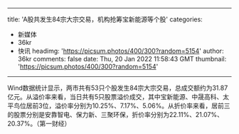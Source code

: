 
---
title: 'A股共发生84宗大宗交易，机构抢筹宝新能源等个股'
categories: 
 - 新媒体
 - 36kr
 - 快讯
headimg: 'https://picsum.photos/400/300?random=5154'
author: 36kr
comments: false
date: Thu, 20 Jan 2022 11:58:43 GMT
thumbnail: 'https://picsum.photos/400/300?random=5154'
---

<div>   
Wind数据统计显示，两市共有53只个股发生84宗大宗交易，总成交额约为31.87亿元。从溢价率来看，当日共有5只股票溢价成交，其中宝新能源、中晟高科、太平鸟位居前3位，溢价率分别为10.25%、7.17%、5.06%。从折价率来看，居前三的股票分别是安靠智电、保力新、三聚环保，折价率分别为22.11%、21.07%、20.37%。（第一财经）  
</div>
            